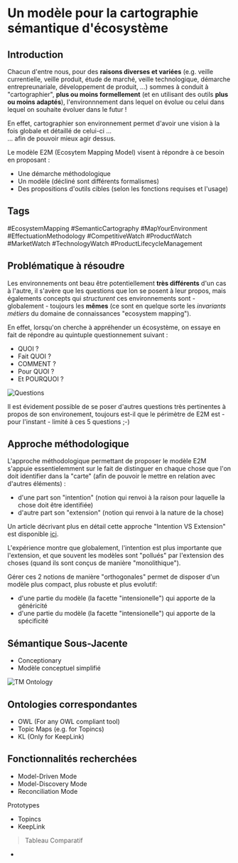 Un modèle pour la cartographie sémantique d'écosystème
==

Introduction
-
Chacun d'entre nous, pour des __raisons diverses et variées__ (e.g. veille currentielle, veille produit, étude de marché, veille technologique, démarche entrepreunariale, développement de produit, ...) sommes à conduit à "cartographier", __plus ou moins formellement__ (et en utilisant des outils __plus ou moins adaptés__), l'environnnement dans lequel on évolue ou celui dans lequel on souhaite évoluer dans le futur !

En effet, cartographier son environnement permet d'avoir une vision à la fois globale et détaillé de celui-ci ...   
... afin de pouvoir mieux agir dessus.

Le modèle E2M (Ecosytem Mapping Model) visent à répondre à ce besoin en proposant :
* Une démarche méthodologique
* Un modèle (décliné sont différents formalismes)
* Des propositions d'outils cibles (selon les fonctions requises et l'usage)

Tags
-
#EcosystemMapping #SemanticCartography #MapYourEnvironment #EffectuationMethodology #CompetitiveWatch #ProductWatch #MarketWatch #TechnologyWatch #ProductLifecycleManagement 

Problématique à résoudre
-
Les environnements ont beau être potentiellement __très différents__ d'un cas à l'autre, il s'avère que les questions que lon se posent à leur propos, mais égalements concepts qui *structurent* ces environnements sont - globalement - toujours les __mêmes__ (ce sont en quelque sorte les *invariants métiers* du domaine de connaissances "ecosystem mapping").

En effet, lorsqu'on cherche à appréhender un écosystème, on essaye en fait de répondre au quintuple questionnement suivant : 
* QUOI ?
* Fait QUOI ?
* COMMENT ?
* Pour QUOI ?
* Et POURQUOI ?

![Questions](https://github.com/iPlumb3r/EcosystemMappingModel/blob/master/images/Who-DoesWhat-How-ForWhat-Why.png)

Il est évidement possible de se poser d'autres questions très pertinentes à propos de son environement, toujours est-il que le périmètre de E2M est - pour l'instant - limité à ces 5 questions ;-)

Approche méthodologique
-
L'approche méthodologique permettant de proposer le modèle E2M s'appuie essentielemment sur le fait de distinguer en chaque chose que l'on doit identifier dans la "carte" (afin de pouvoir le mettre en relation avec d'autres éléments) : 
* d'une part son "intention" (notion qui renvoi à la raison pour laquelle la chose doit être identifiée)
* d'autre part son "extension" (notion qui renvoi à la nature de la chose)

Un article décrivant plus en détail cette approche "Intention VS Extension" est disponible <a href="https://github.com/iPlumb3r/EcosystemMappingModel/blob/master/1_Semantic/ReasonWhyA2-LevelModel_FR.md">ici</a>.

L'expérience montre que globalement, l'intention est plus importante que l'extension, et que souvent les modèles sont "pollués" par l'extension des choses (quand ils sont conçus de manière "monolithique"). 

Gérer ces 2 notions de manière "orthogonales" permet de disposer d'un modèle plus compact, plus robuste et plus evolutif:
* d'une partie du modèle (la facette "intensionelle") qui apporte de la généricité 
* d'une partie du modèle (la facette "intensionelle") qui apporte de la spécificité 

Sémantique Sous-Jacente
-
* Conceptionary
* Modèle conceptuel simplifié

![TM Ontology](https://github.com/iPlumb3r/EcosystemMappingModel/blob/master/images/ConceptualModel%40E2M_2020-03-04.png)

Ontologies correspondantes
-
* OWL (For any OWL compliant tool)
* Topic Maps (e.g. for Topincs)
* KL (Only for KeepLink)
   

Fonctionnalités recherchées
-
* Model-Driven Mode
* Model-Discovery Mode
* Reconciliation Mode

Prototypes
* Topincs
* KeepLink

> Tableau Comparatif
-

